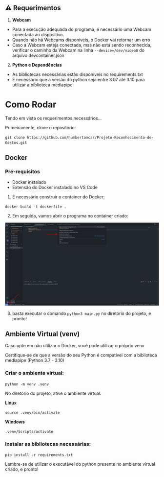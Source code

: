 ## **⚠️ Requerimentos**

1. **Webcam**

- Para a execução adequada do programa, é necessário uma Webcam conectada ao dispositivo.
- Quando não há Webcams disponíveis, o Docker vai retornar um erro
- Caso a Webcam esteja conectada, mas não está sendo reconhecida, verificar o caminho da Webcam na linha `--device=/dev/video0` do arquivo devcontainer.json

2. **Python e Dependências**

- As bibliotecas necessárias estão disponíveis no requirements.txt
- É necessário que a versão do python seja entre 3.07 até 3.10 para utilizar a biblioteca mediapipe

# Como Rodar

Tendo em vista os requerimentos necessários...

Primeiramente, clone o repositório:

`git clone https://github.com/humbertomcar/Projeto-Reconhecimento-de-Gestos.git`

## Docker

### Pré-requisitos
- Docker instalado
- Extensão do Docker instalado no VS Code

1. É necessário construir o container do Docker:

`docker build -t dockerfile .`

2. Em seguida, vamos abrir o programa no container criado:

![alt text](./prints-readme/reopen-container.png)

3. basta executar o comando `python3 main.py` no diretório do projeto, e pronto!

## Ambiente Virtual (venv)
Caso opte em não utilizar o Docker, você pode utilizar o próprio venv

Certifique-se de que a versão do seu Python é compatível com a biblioteca mediapipe (Python 3.7 - 3.10)

### Criar o ambiente virtual:

`python -m venv .venv`

No diretório do projeto, ative o ambiente virtual:

**Linux**

`source .venv/bin/activate`

**Windows**

`.venv/Scripts/activate`

### Instalar as bibliotecas necessárias:

`pip install -r requirements.txt`

Lembre-se de utilizar o executável do python presente no ambiente virtual criado, e pronto!